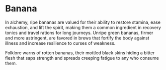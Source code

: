 # Banana

 In alchemy, ripe bananas are valued for their ability to restore stamina, ease exhaustion, and lift the spirit, making them a common ingredient in recovery tonics and travel rations for long journeys. Unripe green bananas, firmer and more astringent, are favored in brews that fortify the body against illness and increase resilience to curses of weakness.

Folklore warns of rotten bananas, their mottled black skins hiding a bitter flesh that saps strength and spreads creeping fatigue to any who consume them.